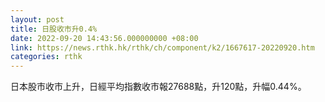 ```yaml
---
layout: post
title: 日股收市升0.4%
date: 2022-09-20 14:43:56.000000000 +08:00
link: https://news.rthk.hk/rthk/ch/component/k2/1667617-20220920.htm
categories: rthk
---
```


日本股市收市上升，日經平均指數收市報27688點，升120點，升幅0.44%。
